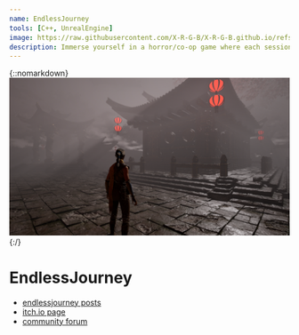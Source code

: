 ```yaml
---
name: EndlessJourney
tools: [C++, UnrealEngine]
image: https://raw.githubusercontent.com/X-R-G-B/X-R-G-B.github.io/refs/heads/main/__assets/endless_journey.png
description: Immerse yourself in a horror/co-op game where each session is a unique experience.
---
```


{::nomarkdown}<img src="https://raw.githubusercontent.com/X-R-G-B/X-R-G-B.github.io/refs/heads/main/__assets/_projects/EndlessJourney/banner.png">{:/}

# EndlessJourney

- [endlessjourney posts](https://x-r-g-b.github.io/blog/tags#endlessjourney)
- [itch.io page](https://xlrgb.itch.io/endless-journey)
- [community forum](https://xlrgb.itch.io/endless-journey/community)
